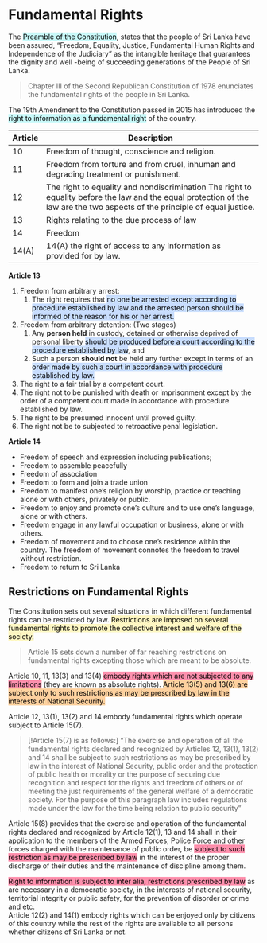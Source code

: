 # Fundamental Rights

The <mark style="background: #ABF7F7A6;">Preamble of the Constitution</mark>, states that the people of Sri  Lanka have been assured, “Freedom, Equality, Justice, Fundamental Human  Rights and Independence of the Judiciary” as the intangible heritage that  guarantees the dignity and well -being of succeeding generations of the  People of Sri Lanka.

> Chapter III of the Second Republican Constitution of  1978 enunciates the fundamental rights of the people in Sri Lanka.


The 19th Amendment to the Constitution  passed in 2015 has introduced the <mark style="background: #ABF7F7A6;">right to information as a fundamental  right</mark> of the country.

| Article | Description                                                                                                                                                                   |
| ------- | ----------------------------------------------------------------------------------------------------------------------------------------------------------------------------- |
| 10      | Freedom of thought, conscience and religion.                                                                                                                                  |
| 11      | Freedom from torture and from cruel, inhuman and  degrading treatment or punishment.                                                                                          |
| 12      | The right to equality and nondiscrimination The right to  equality before the law and the equal protection of the law  are the two aspects of the principle of equal justice. |
| 13      | Rights relating to the due process of law                                                                                                                                     |
| 14      | Freedom                                                                                                                                                                       |
| 14(A)   | 14(A) the right of access to any information as provided for  by law.                                                                                                         |

**Article 13**
1. Freedom from arbitrary arrest: 
	1. The right requires that <mark style="background: #ADCCFFA6;">no one be arrested except according  to procedure established by law and the arrested person  should be informed of the reason for his or her arrest.</mark>
2. Freedom from arbitrary detention: (Two stages)
	1. Any **person held** in custody, detained or otherwise  deprived of personal liberty <mark style="background: #ADCCFFA6;">should be produced before a  court according to the procedure established by law</mark>, and
	2. Such a person **should not** be held any further except  in terms of an <mark style="background: #ADCCFFA6;">order made by such a court in accordance  with procedure established by law.</mark>  
3. The right to a fair trial by a competent court.
4. The right not to be punished with death or  imprisonment except by the order of a competent court  made in accordance with procedure established by law.
5. The right to be presumed innocent until proved guilty.
6. The right not be to subjected to retroactive penal  legislation. 

**Article 14**
- Freedom of speech and expression including  publications;  
- Freedom to assemble peacefully  
- Freedom of association
- Freedom to form and join a trade union  
- Freedom to manifest one’s religion by worship,  practice or teaching alone or  with others, privately or public.  
- Freedom to enjoy and promote one’s culture and to use  one’s language, alone or with others.
- Freedom engage in any lawful occupation or business,  alone or with others.  
- Freedom of movement and to choose one’s residence  within the country. The freedom of movement connotes  the freedom to travel without restriction.
- Freedom to return to Sri Lanka

## Restrictions on Fundamental Rights  
The Constitution sets out several situations in which different fundamental  rights can be restricted by law. <mark style="background: #FFF3A3A6;">Restrictions are imposed on several  fundamental rights to promote the collective interest and welfare of the  society. </mark>

> Article 15 sets down a number of far reaching restrictions on  fundamental rights excepting those which are meant to be absolute.

Article 10, 11, 13(3) and 13(4) <mark style="background: #FF5582A6;">embody rights which are not subjected to any limitations</mark> (they are known as absolute rights). <mark style="background: #FFB86CA6;">Article 13(5) and 13(6)  are subject only to such restrictions as may be prescribed by law in the  interests of National Security.</mark>

Article 12, 13(1), 13(2) and 14 embody fundamental rights which operate  subject to Article 15(7).  

> [!Article 15(7) is as follows:]
>   “The exercise and operation of all the fundamental rights declared and  recognized by Articles 12, 13(1), 13(2) and 14 shall be subject to such  restrictions as may be prescribed by law in the interest of National  Security, public order and the protection of public health or morality or the  purpose of securing due recognition and respect for the rights and freedom  of others or of meeting the just requirements of the general welfare of a  democratic society. For the purpose of this paragraph law includes  regulations made under the law for the time being relation to public  security”  


Article 15(8) provides that the exercise and operation of the fundamental  rights declared and recognized by Article 12(1), 13 and 14 shall in their  application to the members of the Armed Forces, Police Force and other  forces charged with the maintenance of public order, be <mark style="background: #FF5582A6;">subject to such  restriction as may be prescribed by law</mark> in the interest of the proper  discharge of their duties and the maintenance of discipline among them.

<mark style="background: #FF5582A6;">Right to information is subject to inter alia, restrictions prescribed by law</mark> as  are necessary in a democratic society, in the interests of national security,  territorial integrity or public safety, for the prevention of disorder or crime  and etc.  
Article 12(2) and 14(1) embody rights which can be enjoyed only by  citizens of this country while the rest of the rights are available to all  persons whether citizens of Sri Lanka or not.  